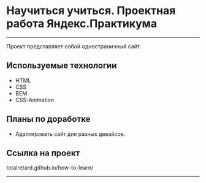 # Научиться учиться. Проектная работа Яндекс.Практикума
---

Проект представляет собой одностраничный сайт.

## Используемые технологии
* HTML
* CSS
* BEM
* CSS-Animation

## Планы по доработке
* Адаптировать сайт для разных девайсов.

## Ссылка на проект
totalretard.github.io/how-to-learn/

---
